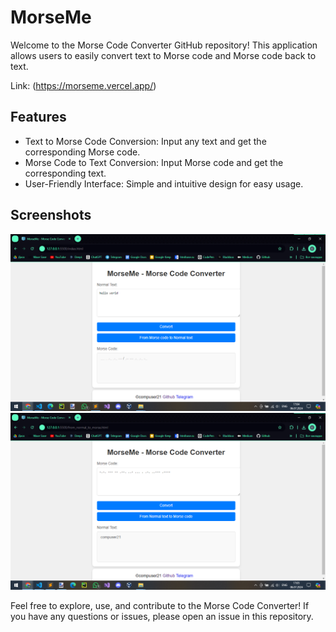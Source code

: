 # MorseMe

Welcome to the Morse Code Converter GitHub repository! This application allows users to easily convert text to Morse code and Morse code back to text.

Link: (https://morseme.vercel.app/)

## Features

- Text to Morse Code Conversion: Input any text and get the corresponding Morse code.
- Morse Code to Text Conversion: Input Morse code and get the corresponding text.
- User-Friendly Interface: Simple and intuitive design for easy usage.

## Screenshots

<img src="screenshots/screenshot1.png" width="850"> <img src="screenshots/screenshot2.png" width="850">

Feel free to explore, use, and contribute to the Morse Code Converter! If you have any questions or issues, please open an issue in this repository.
